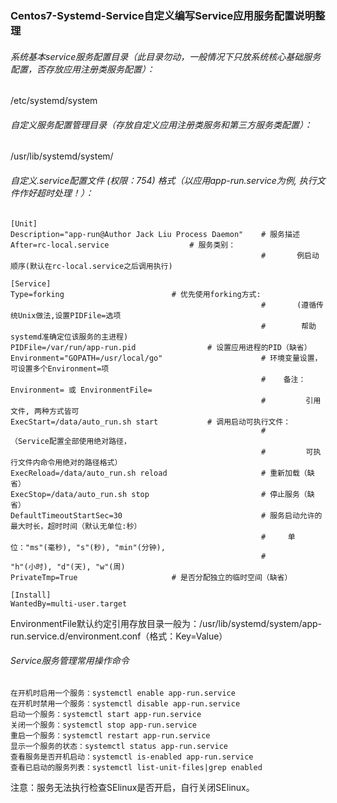 ### Centos7-Systemd-Service自定义编写Service应用服务配置说明整理


###### 系统基本service服务配置目录（此目录勿动，一般情况下只放系统核心基础服务配置，否存放应用注册类服务配置）：
/etc/systemd/system

###### 自定义服务配置管理目录（存放自定义应用注册类服务和第三方服务类配置）：
/usr/lib/systemd/system/

###### 自定义.service配置文件 (权限：754) 格式（以应用app-run.service为例, 执行文件作好超时处理！）：

```
[Unit]
Description="app-run@Author Jack Liu Process Daemon" 	# 服务描述
After=rc-local.service					# 服务类别：  
                                                        #       例启动顺序(默认在rc-local.service之后调用执行)  

[Service]
Type=forking						# 优先使用forking方式:
                                                        #       (遵循传统Unix做法,设置PIDFile=选项
                                                        #        帮助systemd准确定位该服务的主进程)
PIDFile=/var/run/app-run.pid				# 设置应用进程的PID（缺省）
Environment="GOPATH=/usr/local/go"                      # 环境变量设置，可设置多个Environment=项
                                                        #    备注：Environment= 或 EnvironmentFile=
                                                        #         引用文件, 两种方式皆可
ExecStart=/data/auto_run.sh start			# 调用启动可执行文件：  
                                                        #        （Service配置全部使用绝对路径，  
                                                        #         可执行文件内命令用绝对的路径格式）  
ExecReload=/data/auto_run.sh reload                     # 重新加载（缺省）
ExecStop=/data/auto_run.sh stop                         # 停止服务（缺省）
DefaultTimeoutStartSec=30                               # 服务启动允许的最大时长，超时时间（默认无单位:秒）  
                                                        #     单位："ms"(毫秒), "s"(秒), "min"(分钟),
                                                        #           "h"(小时), "d"(天), "w"(周)  
PrivateTmp=True						# 是否分配独立的临时空间（缺省）								

[Install]
WantedBy=multi-user.target
```

EnvironmentFile默认约定引用存放目录一般为：/usr/lib/systemd/system/app-run.service.d/environment.conf（格式：Key=Value）  


###### Service服务管理常用操作命令
```
在开机时启用一个服务：systemctl enable app-run.service  
在开机时禁用一个服务：systemctl disable app-run.service
启动一个服务：systemctl start app-run.service  
关闭一个服务：systemctl stop app-run.service  
重启一个服务：systemctl restart app-run.service  
显示一个服务的状态：systemctl status app-run.service    
查看服务是否开机启动：systemctl is-enabled app-run.service  
查看已启动的服务列表：systemctl list-unit-files|grep enabled  
```

注意：服务无法执行检查SElinux是否开启，自行关闭SElinux。  
